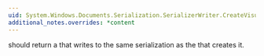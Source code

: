 ```yaml
---
uid: System.Windows.Documents.Serialization.SerializerWriter.CreateVisualsCollator(System.Printing.PrintTicket,System.Printing.PrintTicket)
additional_notes.overrides: *content
---
```


<p>
      <xref href="System.Windows.Documents.Serialization.SerializerWriter.CreateVisualsCollator(System.Printing.PrintTicket,System.Printing.PrintTicket)"></xref> should return a <xref href="System.Windows.Documents.Serialization.SerializerWriterCollator"></xref> that writes to the same serialization <xref href="System.IO.Stream"></xref> as the <xref href="System.Windows.Documents.Serialization.SerializerWriter"></xref> that creates it.</p>


